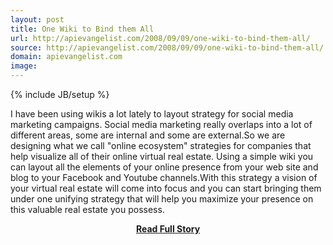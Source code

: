 ```yaml
---
layout: post
title: One Wiki to Bind them All
url: http://apievangelist.com/2008/09/09/one-wiki-to-bind-them-all/
source: http://apievangelist.com/2008/09/09/one-wiki-to-bind-them-all/
domain: apievangelist.com
image: 
---
```

{% include JB/setup %}<p>I have been using wikis a lot lately to layout strategy for social media marketing campaigns.  Social media marketing really overlaps into a lot of different areas, some are internal and some are external.So we are designing what we call "online ecosystem" strategies for companies that help visualize all of their online virtual real estate. Using a simple wiki you can layout all the elements of your online presence from your web site and blog to your Facebook and Youtube channels.With this strategy a vision of your virtual real estate will come into focus and you can start bringing them under one unifying strategy that will help you maximize your presence on this valuable real estate you possess.</p>
<center><p><a href="http://apievangelist.com/2008/09/09/one-wiki-to-bind-them-all/" style='padding:25px; font-sze:18px; font-weight: bold;'>Read Full Story</a></p></center>
